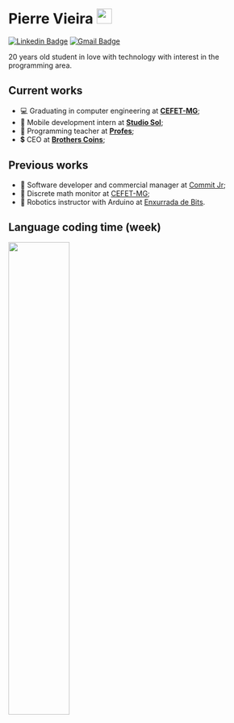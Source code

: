 # Pierre Vieira <img src="https://raw.githubusercontent.com/iampavangandhi/iampavangandhi/master/gifs/Hi.gif" width="30px">

[![Linkedin Badge](https://img.shields.io/badge/-LinkedIn-blue?style=flat-square&logo=Linkedin&logoColor=white&link=https://www.linkedin.com/in/pierre-vieira/)](https://www.linkedin.com/in/pierre-vieira/)
[![Gmail Badge](https://img.shields.io/badge/-Gmail-c14438?style=flat-square&logo=Gmail&logoColor=white&link=mailto:pierrevieiraggg@gmail.com)](mailto:pierrevieiraggg@gmail.com)

20 years old student in love with technology with interest in the programming area.

## Current works
* 💻 Graduating in computer engineering at **[CEFET-MG](https://www.cefetmg.br/)**;
* 🎸 Mobile development intern at **[Studio Sol](https://www.studiosol.com.br/)**;
* 📖 Programming teacher at **[Profes](https://profes.com.br/inicio)**;
* 💲  CEO at **[Brothers Coins](https://www.facebook.com/brotherscoinspage/)**;

## Previous works
* 🦜 Software developer and commercial manager at [Commit Jr](https://commitjr.com/);
* 🧮 Discrete math monitor at [CEFET-MG](https://www.cefetmg.br/);
* 🤖 Robotics instructor with Arduino at [Enxurrada de Bits](http://www.enxurradadebits.cefetmg.br/).

## Language coding time (week)
<p>
  <img src="https://github-readme-stats.vercel.app/api/wakatime?username=PierreVieira" height="49%" width="49%">
</p>
